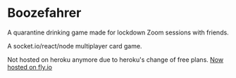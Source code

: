 # Boozefahrer
A quarantine drinking game made for lockdown Zoom sessions with friends.

A socket.io/react/node multiplayer card game.
<!-- [Currently hosted on Heroku](https://boozefahrer.herokuapp.com) -->
Not hosted on heroku anymore due to heroku's change of free plans.
[Now hosted on fly.io](https://boozefahrer.fly.dev)
